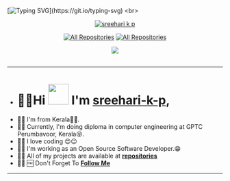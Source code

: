 [![Typing SVG](https://readme-typing-svg.herokuapp.com?color=%232DD309&size=28&lines=HI+I'm+sreehari+k+p;Nice+to+meet+you..!)](https://git.io/typing-svg)
<br>
<div align="center">

[![sreehari k p](https://github.com/sreehari-k-p.png?size=200)](https://github.com/sreehari-k-p) 

<a href="https://github.com/sreehari-k-p?tab=repositories"><img alt="All Repositories" title="All Repositories" src="https://custom-icon-badges.herokuapp.com/badge/-All%20Repos-2962FF?style=for-the-badge&logoColor=white&logo=repo"/></a>
<a href="https://github.com/TB-SUDO"><img alt="All Repositories" title="TEAM BLACK_SUDO" src="https://custom-icon-badges.herokuapp.com/badge/-TB_SUDO-2962FF?style=for-the-badge&logoColor=white&logo=Organization"/></a>

<a href="https://github.com/sreehari-k-p/sreehari-k-p">
<img src="https://profile-counter.glitch.me/{sreehari-k-p}/count.svg"></a>
</div>
<br>

---

- # 👨‍💻Hi&nbsp;<a href="Hey"><img src="./Hi.gif" width="48px"></a> I'm [sreehari-k-p](https://github.com/sreehari-k-p),
- 👨‍💻 I'm from Kerala🙌💖.
- 👨‍💻 Currently, I'm doing diploma in computer engineering at GPTC Perumbavoor, Kerala😜. 
- 👨‍💻 I love coding 😍😉
- 👨‍💻 I'm working as an Open Source Software Developer.😁 
- 👨‍💻 All of my projects are available at **[repositories](https://github.com/sreehari-k-p?tab=repositories)**
- 👨‍💻 🆓 Don't Forget To **[Follow Me](https://github.com/sreehari-k-p)**

---
